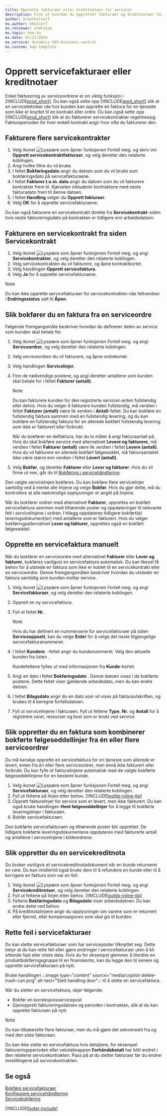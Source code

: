 ```yaml
---
title: Opprette fakturaer eller kreditnotaer for servicer
description: Finn ut hvordan du oppretter fakturaer og kreditnotaer for tjenestene dine.
author: brentholtorf
ms.author: bholtorf
ms.reviewer: andreipa
ms.topic: how-to
ms.date: 02/27/2024
ms.service: dynamics-365-business-central
ms.custom: bap-template
---
```

# <a name="create-service-invoices-or-credit-memos"></a>Opprett servicefakturaer eller kreditnotaer

Enkel fakturering av serviceordrene er en viktig funksjon i [!INCLUDE[prod_short](includes/prod_short.md)]. Du kan også sette opp [!INCLUDE[prod_short](includes/prod_short.md)] slik at en servicetekniker ute hos kunden kan opprette en faktura for en tjeneste som ikke er knyttet til en kontrakt eller ordre. Du kan også sette opp [!INCLUDE[prod_short](includes/prod_short.md)] slik at du fakturerer servicekontrakter regelmessig. Fakturaperioden for hver enkelt kontrakt angir hvor ofte du fakturerer den.

## <a name="to-invoice-several-service-contracts"></a>Fakturere flere servicekontrakter

1. Velg ikonet ![Lyspære som åpner funksjonen Fortell meg.](media/ui-search/search_small.png "Fortell hva du vil gjøre") og skriv inn **Opprett servicekontraktfakturaer**, og velg deretter den relaterte koblingen.  
2. Angi hvilke filtre du vil bruke.  
3. I feltet **Bokføringsdato** angir du datoen som du vil bruke som bokføringsdato på servicefakturaene.  
4. I feltet **Fakturer t.o.m. dato** angir du datoen som du vil fakturere kontrakter frem til. Kjørselen inkluderer kontraktene med neste fakturadato frem til denne datoen.  
5. I feltet **Handling** velger du **Opprett fakturaer**.  
6. Velg **OK** for å opprette servicefakturaene.  
  
Du kan også fakturere en servicekontrakt direkte fra **Servicekontrakt**-siden hvis neste faktureringsdato på kontrakten er tidligere enn arbeidsdatoen.

## <a name="to-invoice-a-service-contract-from-the-service-contract-page"></a>Fakturere en servicekontrakt fra siden Servicekontrakt

1. Velg ikonet ![Lyspære som åpner funksjonen Fortell meg.](media/ui-search/search_small.png "Fortell hva du vil gjøre") og angi **Servicekontrakter**, og velg deretter den relaterte koblingen.  
2. Velg servicekontrakten du vil fakturere, og åpne kontraktkortet.  
3. Velg handlingen **Opprett servicefaktura**. 
4. Velg **Ja** for å opprette servicefakturaene.  
  
  > [!NOTE]  
  > Du kan ikke opprette servicefakturaer for servicekontrakten nåe feltverdien i **Endringsstatus** satt til **Åpen**.  

## <a name="to-post-an-invoice-from-a-service-order"></a>Slik bokfører du en faktura fra en serviceordre

Følgende fremgangsmåte beskriver hvordan du definerer delen av service som kunden skal betale for.  

1. Velg ikonet ![Lyspære som åpner funksjonen Fortell meg.](media/ui-search/search_small.png "Fortell hva du vil gjøre") og angi **Serviceordrer**, og velg deretter den relaterte koblingen.  
2. Velg serviceordren du vil fakturere, og åpne ordrekortet.  
3. Velg handlingen **Servicelinjer**.  
4. Finn de nødvendige postene, og angi deretter antallene som kunden skal betale for i feltet **Fakturer (antall)**.  
  
   > [!NOTE]  
   > Du kan fakturere kunden for den registrerte servicen enten fullstendig eller delvis. Hvis du velger å fakturere kunden fullstendig, må verdien i feltet **Fakturer (antall)** være lik verdien i **Antall**-feltet. Du kan bokføre en fullstendig faktura sammen med en fullstendig levering, og du kan bokføre en fullstendig faktura for en allerede bokført fullstendig levering som ikke er fakturert eller forbrukt.  
   >  
   > Når du bokfører en delfaktura, har du to måter å angi fakturaantall på. Hvis du skal bokføre service med alternativet **Levere og fakturere**, må verdien i feltet **Fakturer (antall)** være lik verdien i feltet **Levere (antall)**. Hvis du vil fakturere en allerede bokført følgeseddel, må fakturaantallet ikke være større enn verdien i feltet **Levert (antall)**.  
  
5. Velg **Bokfør**, og deretter **Fakturer** eller **Lever og fakturer**. Hvis du vil finne ut mer, går du til [Bokføring i servicehåndtering](service-service-posting.md).  
  
 Den valgte servicelinjen bokføres. Du kan bokføre flere servicelinjer samtidig ved å merke alle linjene og velge **Bokfør**. Hvis du gjør dette, må du kontrollere at alle nødvendige opplysninger er angitt på linjene.  
  
 Når du bokfører ordren med alternativet **Fakturer**, opprettes en bokført servicefaktura sammen med tilhørende poster og oppdateringer til relevante felt i servicelinjene i ordren. I tillegg oppdateres tidligere bokført(e) leveringsdokument(er) med antallene som er fakturert. Hvis du velger bokføringsalternativet **Lever og fakturer**, opprettes også en bokført følgeseddel.

## <a name="to-create-a-service-invoice-manually"></a>Opprette en servicefaktura manuelt

Når du bokfører en serviceordre med alternativet **Fakturer** eller **Lever og fakturer**, bokføres vanligvis en servicefaktura automatisk. Du kan likevel få behov for å utstede en faktura som ikke er koblet til en servicekontrakt eller en serviceordre. Denne fremgangsmåten beskriver hvordan du utsteder en faktura samtidig som kunden mottar service.  

1. Velg ikonet ![Lyspære som åpner funksjonen Fortell meg.](media/ui-search/search_small.png "Fortell hva du vil gjøre") og angi **Servicefakturaer**, og velg deretter den relaterte koblingen.  
2. Opprett en ny servicefaktura.  
3. Fyll ut feltet **Nr.** .  
  
    > [!NOTE]  
    >  Hvis du har definert en nummerserie for servicefakturaer på siden **Serviceoppsett**, kan du velge **Enter** for å velge det neste tilgjengelige servicefakturanummeret.  
  
4. I feltet **Kundenr.** -feltet angir du kundenummeret. Velg den aktuelle kunden fra listen .  
  
    Kundefeltene fylles ut med informasjonen fra **Kunde**-kortet.  
  
5. Angi en dato i feltet **Bokføringsdato** . Denne datoen vises i de bokførte postene. Dette feltet viser gjeldende arbeidsdato, men du kan endre datoen.  
6. I feltet **Bilagsdato** angir du en dato som vil vises på fakturautskriften, og brukes til å beregne forfallsdatoen.  
7. Fyll ut servicelinjene i fakturaen. Fyll ut feltene **Type**, **Nr.** og **Antall** for å registrere varer, ressurser og kost som er brukt ved service.

## <a name="to-create-an-invoice-that-combines-posted-shipment-lines-from-one-or-more-service-orders"></a>Slik oppretter du en faktura som kombinerer bokførte følgeseddellinjer fra én eller flere serviceordrer

Du må kanskje opprette en servicefaktura for en tjeneste som allerede er levert, enten fra én eller flere serviceordrer, men ennå ikke fakturert eller forbrukt. Du kan fylle ut fakturalinjene automatisk med de valgte bokførte følgeseddellinjene for en bestemt kunde.  

1. Velg ikonet ![Lyspære som åpner funksjonen Fortell meg.](media/ui-search/search_small.png "Fortell hva du vil gjøre") og angi **Servicefakturaer**, og velg deretter den relaterte koblingen.  
2. Fyll ut feltene på linjen etter behov. [!INCLUDE[tooltip-inline-tip](includes/tooltip-inline-tip_md.md)] 
3. Opprett fakturalinjer for service som er levert, men ikke fakturert. Du kan også bruke handlingen **Hent følgeseddellinjer** for å legge til bokførte leveringslinjer i fakturaen.  
4. Bokfør servicefakturaen.  
  
 Den bokførte servicefakturaen og tilhørende poster blir opprettet. De tidligere bokførte leveringsdokumentene oppdateres med fakturerte antall og antallene i servicelinjene i kildeordrene.  

## <a name="to-create-a-service-credit-memo"></a>Slik oppretter du en servicekreditnota

Du bruker vanligvis et servicekreditnotadokument når en kunde returnerer en vare. Du kan imidlertid også bruke dem til å refundere en kunde eller til å korrigere en faktura som var en feil.  

1. Velg ikonet ![Lyspære som åpner funksjonen Fortell meg.](media/ui-search/search_small.png "Fortell hva du vil gjøre") og angi **Servicekreditnotaer**, og velg deretter den relaterte koblingen.  
2. Fyll ut feltene på linjen etter behov. [!INCLUDE[tooltip-inline-tip](includes/tooltip-inline-tip_md.md)]
3. Feltene **Bokføringsdato** og **Bilagsdato** viser arbeidsdatoen. Du kan endre dette ved behov.    
4. På kreditnotalinjene angir du opplysninger om varene som er returnert eller fjernet, eller kompensasjonen som skal gis til kunden.  

## <a name="correct-errors-in-service-invoices"></a>Rette feil i servicefakturaer

Du kan slette servicefakturaer som har serviceposter tilknyttet seg. Dette betyr at du kan rette feil eller gjøre endringer i servicefakturaer uten å bli sittende fast eller miste data. Hvis du for eksempel glemmer å tilordne en produktbokføringsgruppe til en finanskonto, kan du legge den til senere og opprette servicefakturaen på nytt.

Bruke handlingen :::image type="content" source="media/copilot-delete-trash-can.png" alt-text="Slett handling-ikon"::: til å slette en servicefaktura. 

Når du sletter en servicefaktura, skjer følgende:

* Bokfør en korreksjonsservicepost
* Gjenopprett faktureringsdatoen og perioden i kontrakten, slik at du kan opprette fakturaen på nytt.

> [!NOTE]
> Du kan tilbakestille flere fakturaer, men du må gjøre det sekvensielt fra og med den siste fakturaen.
>
> Du kan ikke slette en servicefaktura hvis detaljene, for eksempel faktureringsperioden eller veksleknappen **Forhåndsbetalt** har blitt endret i den relaterte servicekontrakten. Pass på at du sletter fakturaer før du endrer innstillingene på servicekontrakten.

## <a name="see-also"></a>Se også

[Bokføre servicefakturaer](service-how-to-post-service-orders.md)  
[Konfigurere servicehåndtering](service-setup-service.md)  
[Servicebokføring](service-service-posting.md)  


[!INCLUDE[footer-include](includes/footer-banner.md)]
